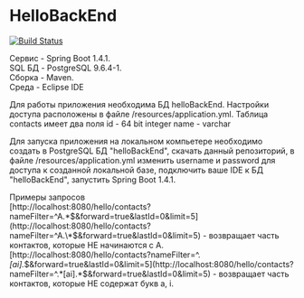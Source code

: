 # HelloBackEnd


[![Build Status](https://travis-ci.org/velovan/helloback.svg?branch=master)](https://travis-ci.org/velovan/helloback)

Сервис - Spring Boot 1.4.1.  
SQL БД -  PostgreSQL 9.6.4-1.  
Сборка - Maven.  
Среда  - Eclipse IDE


Для работы приложения необходима БД helloBackEnd. Настройки доступа расположены в файле /resources/application.yml.
Таблица contacts имеет два поля
id - 64 bit integer
name - varchar


Для запуска приложения на локальном компьетере необходимо создать в PostgreSQL БД "helloBackEnd", скачать данный репозиторий, в файле /resources/application.yml изменить username и password для доступа к созданной локальной базе, подключить ваше IDE к БД "helloBackEnd", запустить Spring Boot 1.4.1.

Примеры запросов  
[http://localhost:8080/hello/contacts?nameFilter=^A.\*$&forward=true&lastId=0&limit=5](http://localhost:8080/hello/contacts?nameFilter=^A.\*$&forward=true&lastId=0&limit=5) - возвращает часть контактов, которые НЕ начинаются с A.  
[http://localhost:8080/hello/contacts?nameFilter=^.*[ai].*$&forward=true&lastId=0&limit=5](http://localhost:8080/hello/contacts?nameFilter=^.*[ai].*$&forward=true&lastId=0&limit=5) - возвращает часть контактов, которые НЕ содержат букв a, i.
